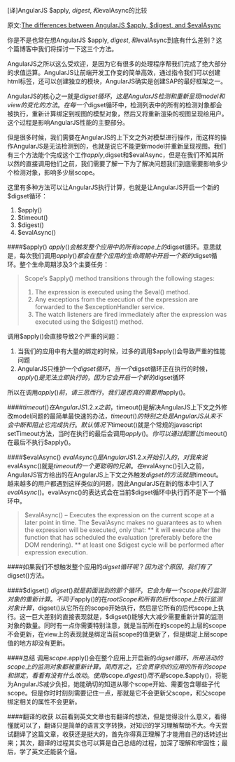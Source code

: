 [译]AngularJS $apply, $digest, 和$evalAsync的比较

原文:[The differences between AngularJS $apply, $digest, and $evalAsync](http://www.panda-os.com/blog/2015/01/angularjs-apply-digest-and-evalasync/)

你是不是也常在想AngularJS $apply, $digest, 和$evalAsync到底有什么差别？这个篇博客中我们将探讨一下这三个方法。

AngularJS之所以这么受欢迎，是因为它有很多的处理程序帮我们完成了绝大部分的求值运算。AngularJS让前端开发工作变的简单高效，通过指令我们可以创建html标签，还可以创建独立的模块，AngularJS确实是创建SAP的最好框架之一。

AngularJS的核心之一就是$digset循环，这是AngularJS检测和重新呈现model和view的变化的方法。在每一个$digset循环中，检测列表中的所有的检测对象都会被执行，重新计算绑定到视图的模型对象，然后又将重新渲染的视图呈现给用户。这个过程是影响AngularJS性能的主要部分。

但是很多时候，我们需要在AngularJS的上下文之外对模型进行操作，而这样的操作AngularJS是无法检测到的，也就是说它不能更新model并重新呈现视图。我们有三个方法能个完成这个工作$apply,$digset和$evalAsync，但是在我们不知其所以然的直接调用他们之前，我们需要了解一下为了解决问题我们到底需要影响多少个检测对象，影响多少层scope。

这里有多种方法可以让AngularJS执行计算，也就是让AngularJS开启一个新的$digset循环：
1. $apply()
2. $timeout()
3. $digest()
4. $evalAsync()

####$apply()
$apply()会触发整个应用中的所有scope上的$digset循环。意思就是，每次我们调用$apply()都会在整个应用的生命周期中开启一个新的$digset循环。整个生命周期涉及3个主要任务：

>Scope’s $apply() method transitions through the following stages:
>1. The expression is executed using the $eval() method.
>2. Any exceptions from the execution of the expression are forwarded to the $exceptionHandler service.
>3. The watch listeners are fired immediately after the expression was executed using the $digest() method.

调用$apply()会直接导致2个严重的问题：

1. 当我们的应用中有大量的绑定的时候，过多的调用$apply()会导致严重的性能问题
2. AngularJS只维护一个$digset循环，当一个$digset循环正在执行的时候，$apply()是无法立即执行的，因为它会开启一个新的$digset循环

所以在调用$apply()前，请三思而行，我们是否真的需要用$apply()。

####$timeout()
在AngularJS 1.2.x之前，$timeout()是解决AngularJS上下文之外修改model问题的最简单最快速的办法，$timeout()的特别之处是AngularJS从来不会中断和阻止它完成执行。默认情况下$timeout()就是个常规的javascript setTimeout方法，当时在执行的最后会调用$apply()。 你可以通过配置让$timeout()在最后不执行$apply()。


####$evalAsync()
$evalAsync()是AngularJS 1.2.x开始引入的，对我来说$evalAsync()就是$timeout的一个更聪明的兄弟。在$evalAsync()引入之前，AngularJS官方给出的在AngularJS上下文之外触发$digset的方法就是$timeout。越来越多的用户都遇到这样类似的问题，因此AngularJS在新的版本中引入了$evalAsync()。$evalAsync()的表达式会在当前$digset循环中执行而不是下一个循环中。
>$evalAsync() – Executes the expression on the current scope at a later point in time.
The $evalAsync makes no guarantees as to when the expression will be executed, only that:
** it will execute after the function that has scheduled the evaluation (preferably before the DOM rendering).
** at least one $digest cycle will be performed after expression execution.

####如果我们不想触发整个应用的$digset循环呢？
因为这个原因，我们有了$digset()方法。

####$digset()
$digset()就是前面说到的那个循环，它会为每一个scope执行监测对象的重新计算。不同于$apply()的在$rootScope和所有的后代scope上执行监测对象计算，$digset()从它所在的scope开始执行，然后是它所有的后代scope上执行。这一巨大差别的直接表现就是，$digset()能够大大减少需要重新计算的监测对象的数量。同时有一点你需要特别注意，就是当前所在的scope的上层的scope不会更新，在view上的表现就是绑定当前scope的值更新了，但是绑定上层scope值的地方却没有更新。

####总结
调用$scope.$apply()会在整个应用上开启新的$digset循环，所用活动的scope上的监测对象都被重新计算，简而言之，它会贯穿你的应用的所有的scope和绑定，看看有没有什么改动。使用$scope.$digest()而不是$scope.$apply()，将能为AngularJS减少负担，她能确切的知道从哪个scope开始、需要包含哪些子代scope。但是你时时刻刻需要记住一点，那就是它不会更新父scope，和父scope绑定相关的属性不会更新。

####翻译的收获
以前看到英文文章也有翻译的想法，但是觉得没什么意义，看得懂就可以了，翻译只是简单的语言文字转换，对知识的学习理解帮助不大。今天尝试翻译了这篇文章，收获还是挺大的，首先你得真正理解了才能用自己的话转述出来；其次，翻译的过程其实也可以算是自己总结的过程，加深了理解和牢固性；最后，学了英文还能装个逼。

